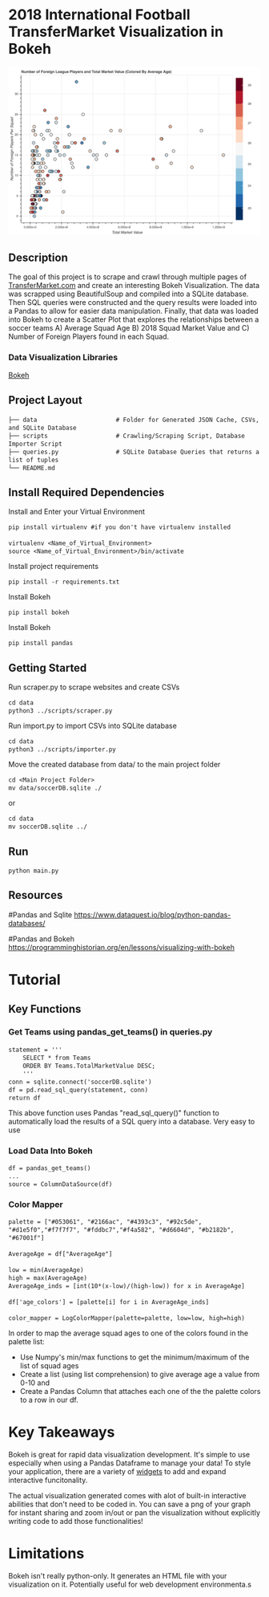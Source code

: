 # 2018 International Football TransferMarket Visualization in Bokeh

<p align="middle">
    <img src="https://github.com/hopetambala/dataViz-bokeh-transferMarkt/blob/master/docs/scatter.png">
</p>

## Description
The goal of this project is to scrape and crawl through multiple pages of [TransferMarket.com](https://www.transfermarkt.com/) and create an interesting Bokeh Visualization. The data was scrapped using BeautifulSoup and compiled into a SQLite database. Then SQL queries were constructed and the query results were loaded into a Pandas to allow for easier data manipulation. Finally, that data was loaded into Bokeh to create a Scatter Plot that explores the relationships between a soccer teams 
A) Average Squad Age 
B) 2018 Squad Market Value and 
C) Number of Foreign Players found in each Squad.

### Data Visualization Libraries
[Bokeh](https://bokeh.pydata.org/en/latest/)


## Project Layout
    ├── data                      # Folder for Generated JSON Cache, CSVs, and SQLite Database
    ├── scripts                   # Crawling/Scraping Script, Database Importer Script
    ├── queries.py                # SQLite Database Queries that returns a list of tuples
    └── README.md

## Install Required Dependencies
Install and Enter your Virtual Environment
```
pip install virtualenv #if you don't have virtualenv installed 

virtualenv <Name_of_Virtual_Environment>
source <Name_of_Virtual_Environment>/bin/activate
```

Install project requirements
```
pip install -r requirements.txt
```

Install Bokeh
```
pip install bokeh
```

Install Bokeh
```
pip install pandas
```

## Getting Started
Run scraper.py to scrape websites and create CSVs
```
cd data
python3 ../scripts/scraper.py
```

Run import.py to import CSVs into SQLite database
```
cd data
python3 ../scripts/importer.py
```

Move the created database from data/ to the main project folder
```
cd <Main Project Folder>
mv data/soccerDB.sqlite ./
```
or
```
cd data
mv soccerDB.sqlite ../
```

## Run

```
python main.py
```

## Resources

#Pandas and Sqlite
https://www.dataquest.io/blog/python-pandas-databases/

#Pandas and Bokeh
https://programminghistorian.org/en/lessons/visualizing-with-bokeh


# Tutorial

## Key Functions

### Get Teams using pandas_get_teams() in queries.py
```
statement = '''
    SELECT * from Teams
    ORDER BY Teams.TotalMarketValue DESC; 
    '''
conn = sqlite.connect('soccerDB.sqlite')
df = pd.read_sql_query(statement, conn)
return df 
```
This above function uses Pandas "read_sql_query()" function to automatically load the results of a SQL query into a database. Very easy to use 

### Load Data Into Bokeh
```
df = pandas_get_teams()
...
source = ColumnDataSource(df)
```

### Color Mapper
```
palette = ["#053061", "#2166ac", "#4393c3", "#92c5de", "#d1e5f0","#f7f7f7", "#fddbc7","#f4a582", "#d6604d", "#b2182b", "#67001f"]

AverageAge = df["AverageAge"]

low = min(AverageAge)
high = max(AverageAge)
AverageAge_inds = [int(10*(x-low)/(high-low)) for x in AverageAge]

df['age_colors'] = [palette[i] for i in AverageAge_inds]

color_mapper = LogColorMapper(palette=palette, low=low, high=high)
```
In order to map the average squad ages to one of the colors found in the palette list:
- Use Numpy's min/max functions to get the minimum/maximum of the list of squad ages
- Create a list (using list comprehension) to give average age a value from 0-10 and
- Create a Pandas Column that attaches each one of the the palette colors to a row in our df.

# Key Takeaways 
Bokeh is great for rapid data visualization development. It's simple to use especially when using a Pandas Dataframe to manage your data! To style your application, there are a variety of [widgets](https://bokeh.pydata.org/en/latest/docs/user_guide/interaction/widgets.html) to add and expand interactive funcitonality.

The actual visualization generated comes with alot of built-in interactive abilities that don't need to be coded in. You can save a png of your graph for instant sharing and zoom in/out or pan the visualization without explicitly writing code to add those functionalities!

# Limitations
Bokeh isn't really python-only. It generates an HTML file with your visualization on it. Potentially useful for web development environmenta.s




